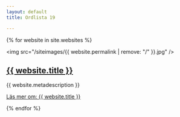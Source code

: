 ```yaml
---
layout: default
title: Ordlista 19

---
```


<div style="
  width: 100%;
">


 {% for website in site.websites %}
 	<div>
 		<img src="/siteimages/{{ website.permalink | remove: "/" }}.jpg" />
      <h2 class="website"><a href="{{ website.permalink }}">{{ website.title }}</a></h2>
        <p>{{ website.metadescription }}</p>
      <a href="{{ website.permalink }}">Läs mer om: {{ website.title }}</a>
 	</div>

 {% endfor %}

</div>

